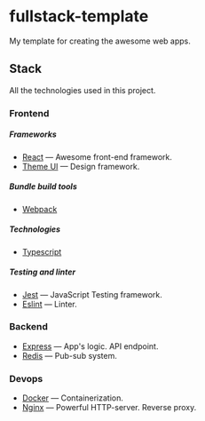 # fullstack-template
My template for creating the awesome web apps.

## Stack
All the technologies used in this project.

### Frontend
##### Frameworks
- [React](https://reactjs.org/) — Awesome front-end framework.
- [Theme UI](https://theme-ui.com/home) — Design framework.
##### Bundle build tools
- [Webpack](https://webpack.js.org/)
##### Technologies
- [Typescript](https://www.typescriptlang.org/)
##### Testing and linter
- [Jest](https://jestjs.io/) — JavaScript Testing framework.
- [Eslint](https://github.com/typescript-eslint/typescript-eslint) — Linter.

### Backend
- [Express](https://expressjs.com/) — App's logic. API endpoint.
- [Redis](https://redis.io/) — Pub-sub system.

### Devops
- [Docker](https://docker.com) — Сontainerization.
- [Nginx](https://nginx.org/) — Powerful HTTP-server. Reverse proxy.
